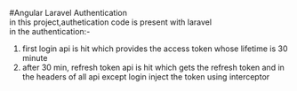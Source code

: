 #Angular Laravel Authentication <br>
in this project,authetication code is present with laravel <br>
in the authentication:-<br>
 1. first login api is hit which provides the access token whose lifetime is 30 minute <br>
 2. after 30 min, refresh token api is hit which gets the refresh token and in the headers of all  api except login inject the token using interceptor 
   
